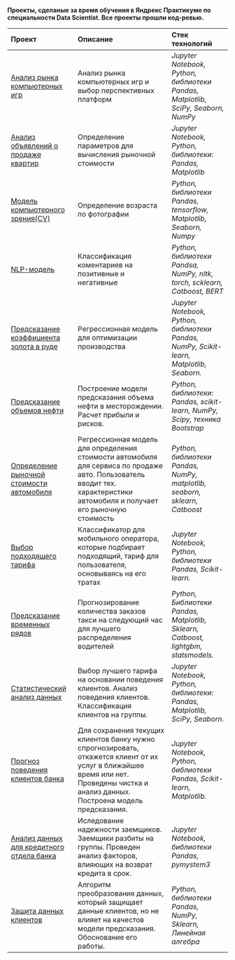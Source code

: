 **Проекты, сделаные за время обучения в Яндрекс Практикуме по специальности Data Scientist. Все проекты прошли код-ревью.**


Проект | Описание | Стек технологий
:------ | :---------|:----------
[Анализ рынка компьютерных игр](https://github.com/tarusin17/Y.Praktikum-projects/tree/master/Games-analys)      | Анализ рынка компьютерных игр и выбор перспективных платформ        | *Jupyter Notebook, Python, библиотеки Pandas, Matplotlib, SciPy, Seaborn, NumPy*
[Анализ объявлений о продаже квартир](https://github.com/tarusin17/Y.Praktikum-projects/tree/master/apartment_price_analysis)      | Определение параметров для вычисления рыночной стоимости          | *Jupyter Notebook, Python, библиотеки: Pandas, Matplotlib* 
[Модель компьютерного зрения(CV)](https://github.com/tarusin17/computer_vision_model)       |Определение возраста по фотографии          | *Python, библиотеки Pandas, tensorflow, Matplotlib, Seaborn, Numpy*
[NLP-модель](https://github.com/tarusin17/Y.Praktikum-projects/tree/master/Machine_learning_for_texts)       | Классификация коментариев на позитивные и негативные          | *Python, библиотеки Pandsa, NumPy, nltk, torch, scklearn, Catboost, BERT*
[Предсказание коэффициента золота в руде](https://github.com/tarusin17/Y.Praktikum-projects/tree/master/gold-coefficient-model)       | Регрессионная модель для оптимизации производства          | *Jupyter Notebook, Python, библиотеки Pandas, NumPy, Scikit-learn, Matplotlib, Seaborn.*
[Предсказание объемов нефти](https://github.com/tarusin17/Y.Praktikum-projects/tree/master/oil-forecasting-model)       | Построение модели предсказания объема нефти в месторождении. Расчет прибыли и рисков.            | *Python, библиотеки: Pandas, scikit-learn, NumPy, Scipy, техника Bootstrap*
[Определение рыночной стоимости автомобиля](https://github.com/tarusin17/Y.Praktikum-projects/tree/master/car_price_prediction)       | Регрессионная модель для определения стоимости автомобиля для сервиса по продаже авто. Пользователь вводит тех. характеристики автомобиля и получает его рыночную стоимость          | *Python, библиотеки Pandas, NumPy, matplotlib, seaborn, sklearn, Catboost*
[Выбор подходящего тарифа](https://github.com/tarusin17/Y.Praktikum-projects/tree/master/tarif-model)       |Классификатор для мобильного оператора, которые подбирает подходящий, тариф для пользователя, основываясь на его тратах          | *Jupyter Notebook, Python, библиотеки Pandas, Scikit-learn.*
[Предсказание временных рядов](https://github.com/tarusin17/time_series_prediction)       | Прогнозирование количества заказов такси на следующий час для лучшего распределения водителей           | *Python, Библиотеки Pandas, Matplotlib, Sklearn, Catboost, lightgbm, statsmodels.*
[Статистический анализ данных](https://github.com/tarusin17/Y.Praktikum-projects/tree/master/mobile-tarif)    | Выбор лучшего тарифа на основании поведения клиентов. Анализ поведения клиентов. Классификация клиентов на группы.           |*Jupyter Notebook, Python, библиотеки: Pandas, Matplotlib, SciPy, Seaborn.*
[Прогноз поведения клиентов банка](https://github.com/tarusin17/Y.Praktikum-projects/tree/master/customer-churn)    | Для сохранения текущих клиентов банку нужно спрогнозировать, откажется клиент от их услуг в ближайшее время или нет. Проведены чистка и анализ данных. Построена модель предсказания.            |*Jupyter Notebook, Python, библиотеки Pandas, Scikit-learn, Matplotlib.*
[Анализ данных для кредитного отдела банка](https://github.com/tarusin17/Y.Praktikum-projects/tree/master/Bank-data-analysis)    | Иследование надежности заемщиков. Заемщики разбиты на группы. Проведен анализ факторов, влияющих на возврат кредита в срок.          |*Jupyter Notebook, библиотеки Pandas, pymystem3*
[Защита данных клиентов](https://github.com/tarusin17/Y.Praktikum-projects/tree/master/crypto_protection)    | Алгоритм преобразования данных, который защищает данные клиентов, но не влияет на качестов модели предсказания. Обоснование его работы.           |*Python, библиотеки Pandas, NumPy, Sklearn, Линейная алгебра*

